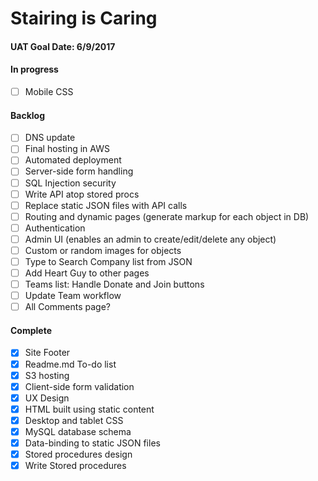 # Stairing is Caring

#### UAT Goal Date: 6/9/2017

#### In progress
- [ ] Mobile CSS

#### Backlog
- [ ] DNS update
- [ ] Final hosting in AWS
- [ ] Automated deployment
- [ ] Server-side form handling
- [ ] SQL Injection security
- [ ] Write API atop stored procs
- [ ] Replace static JSON files with API calls
- [ ] Routing and dynamic pages (generate markup for each object in DB)
- [ ] Authentication
- [ ] Admin UI (enables an admin to create/edit/delete any object)
- [ ] Custom or random images for objects
- [ ] Type to Search Company list from JSON
- [ ] Add Heart Guy to other pages
- [ ] Teams list: Handle Donate and Join buttons
- [ ] Update Team workflow
- [ ] All Comments page?

#### Complete
- [x] Site Footer
- [x] Readme.md To-do list
- [x] S3 hosting
- [x] Client-side form validation
- [x] UX Design
- [x] HTML built using static content
- [x] Desktop and tablet CSS
- [x] MySQL database schema
- [x] Data-binding to static JSON files
- [x] Stored procedures design
- [x] Write Stored procedures
